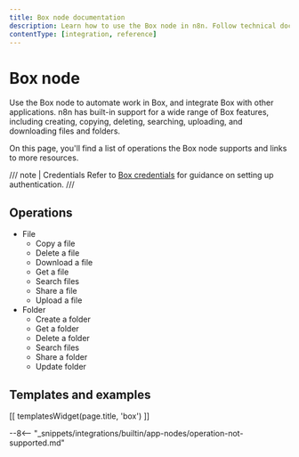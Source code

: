 ```yaml
---
title: Box node documentation
description: Learn how to use the Box node in n8n. Follow technical documentation to integrate Box node into your workflows.
contentType: [integration, reference]
---
```


# Box node

Use the Box node to automate work in Box, and integrate Box with other applications. n8n has built-in support for a wide range of Box features, including creating, copying, deleting, searching, uploading, and downloading files and folders.

On this page, you'll find a list of operations the Box node supports and links to more resources.

/// note | Credentials
Refer to [Box credentials](/integrations/builtin/credentials/box.md) for guidance on setting up authentication. 
///
 

## Operations

* File
    * Copy a file
    * Delete a file
    * Download a file
    * Get a file
    * Search files
    * Share a file
    * Upload a file
* Folder
    * Create a folder
    * Get a folder
    * Delete a folder
    * Search files
    * Share a folder
    * Update folder

## Templates and examples

<!-- see https://www.notion.so/n8n/Pull-in-templates-for-the-integrations-pages-37c716837b804d30a33b47475f6e3780 -->
[[ templatesWidget(page.title, 'box') ]]

--8<-- "_snippets/integrations/builtin/app-nodes/operation-not-supported.md"

